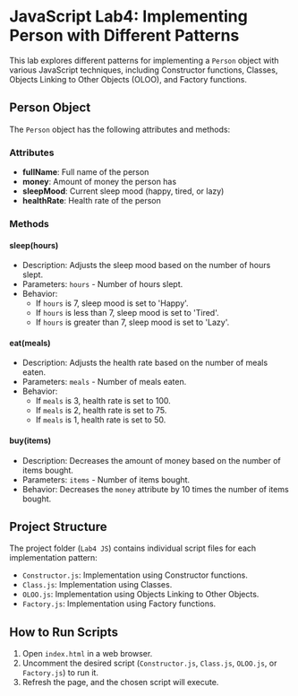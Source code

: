# JavaScript Lab4: Implementing Person with Different Patterns

This lab explores different patterns for implementing a `Person` object with various JavaScript techniques, including Constructor functions, Classes, Objects Linking to Other Objects (OLOO), and Factory functions.

## Person Object

The `Person` object has the following attributes and methods:

### Attributes

- **fullName**: Full name of the person
- **money**: Amount of money the person has
- **sleepMood**: Current sleep mood (happy, tired, or lazy)
- **healthRate**: Health rate of the person

### Methods

#### sleep(hours)

- Description: Adjusts the sleep mood based on the number of hours slept.
- Parameters: `hours` - Number of hours slept.
- Behavior:
  - If `hours` is 7, sleep mood is set to 'Happy'.
  - If `hours` is less than 7, sleep mood is set to 'Tired'.
  - If `hours` is greater than 7, sleep mood is set to 'Lazy'.

#### eat(meals)

- Description: Adjusts the health rate based on the number of meals eaten.
- Parameters: `meals` - Number of meals eaten.
- Behavior:
  - If `meals` is 3, health rate is set to 100.
  - If `meals` is 2, health rate is set to 75.
  - If `meals` is 1, health rate is set to 50.

#### buy(items)

- Description: Decreases the amount of money based on the number of items bought.
- Parameters: `items` - Number of items bought.
- Behavior: Decreases the `money` attribute by 10 times the number of items bought.

## Project Structure

The project folder (`Lab4 JS`) contains individual script files for each implementation pattern:
- `Constructor.js`: Implementation using Constructor functions.
- `Class.js`: Implementation using Classes.
- `OLOO.js`: Implementation using Objects Linking to Other Objects.
- `Factory.js`: Implementation using Factory functions.

## How to Run Scripts

1. Open `index.html` in a web browser.
2. Uncomment the desired script (`Constructor.js`, `Class.js`, `OLOO.js`, or `Factory.js`) to run it.
3. Refresh the page, and the chosen script will execute.
